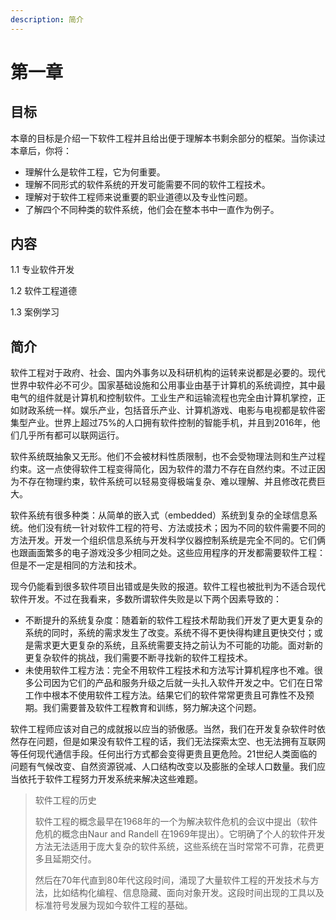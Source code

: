 ```yaml
---
description: 简介
---
```


# 第一章

## 目标

本章的目标是介绍一下软件工程并且给出便于理解本书剩余部分的框架。当你读过本章后，你将：

* 理解什么是软件工程，它为何重要。
* 理解不同形式的软件系统的开发可能需要不同的软件工程技术。
* 理解对于软件工程师来说重要的职业道德以及专业性问题。
* 了解四个不同种类的软件系统，他们会在整本书中一直作为例子。

## 内容

1.1 专业软件开发

1.2 软件工程道德

1.3 案例学习

## 简介

软件工程对于政府、社会、国内外事务以及科研机构的运转来说都是必要的。现代世界中软件必不可少。国家基础设施和公用事业由基于计算机的系统调控，其中最电气的组件就是计算机和控制软件。工业生产和运输流程也完全由计算机掌控，正如财政系统一样。娱乐产业，包括音乐产业、计算机游戏、电影与电视都是软件密集型产业。世界上超过75%的人口拥有软件控制的智能手机，并且到2016年，他们几乎所有都可以联网运行。

软件系统既抽象又无形。他们不会被材料性质限制，也不会受物理法则和生产过程约束。这一点使得软件工程变得简化，因为软件的潜力不存在自然约束。不过正因为不存在物理约束，软件系统可以轻易变得极端复杂、难以理解、并且修改花费巨大。

软件系统有很多种类：从简单的嵌入式（embedded）系统到复杂的全球信息系统。他们没有统一针对软件工程的符号、方法或技术；因为不同的软件需要不同的方法开发。开发一个组织信息系统与开发科学仪器控制系统是完全不同的。它们俩也跟画面繁多的电子游戏没多少相同之处。这些应用程序的开发都需要软件工程：但是不一定是相同的方法和技术。

现今仍能看到很多软件项目出错或是失败的报道。软件工程也被批判为不适合现代软件开发。不过在我看来，多数所谓软件失败是以下两个因素导致的：

* 不断提升的系统复杂度：随着新的软件工程技术帮助我们开发了更大更复杂的系统的同时，系统的需求发生了改变。系统不得不更快得构建且更快交付；或是需求更大更复杂的系统，且系统需要支持之前认为不可能的功能。面对新的更复杂软件的挑战，我们需要不断寻找新的软件工程技术。
* 未使用软件工程方法：完全不用软件工程技术和方法写计算机程序也不难。很多公司因为它们的产品和服务升级之后就一头扎入软件开发之中。它们在日常工作中根本不使用软件工程方法。结果它们的软件常常更贵且可靠性不及预期。我们需要普及软件工程教育和训练，努力解决这个问题。

软件工程师应该对自己的成就报以应当的骄傲感。当然，我们在开发复杂软件时依然存在问题，但是如果没有软件工程的话，我们无法探索太空、也无法拥有互联网等任何现代通信手段。任何出行方式都会变得更贵且更危险。21世纪人类面临的问题有气候改变、自然资源锐减、人口结构改变以及膨胀的全球人口数量。我们应当依托于软件工程努力开发系统来解决这些难题。

> 软件工程的历史
>
> 软件工程的概念最早在1968年的一个为解决软件危机的会议中提出（软件危机的概念由Naur and Randell 在1969年提出）。它明确了个人的软件开发方法无法适用于庞大复杂的软件系统，这些系统在当时常常不可靠，花费更多且延期交付。
>
> 然后在70年代直到80年代这段时间，涌现了大量软件工程的开发技术与方法，比如结构化编程、信息隐藏、面向对象开发。这段时间出现的工具以及标准符号发展为现如今软件工程的基础。
